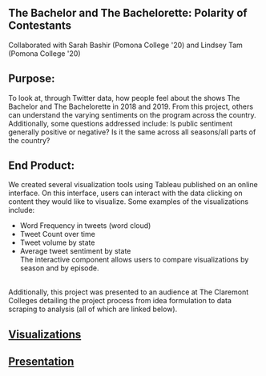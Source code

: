 ## The Bachelor and The Bachelorette: Polarity of Contestants
Collaborated with Sarah Bashir (Pomona College '20) and Lindsey Tam (Pomona College '20)

## Purpose: 
To look at, through Twitter data, how people feel about the shows The Bachelor and The Bachelorette in 2018 and 2019. From this project, others can understand the varying sentiments on the program across the country. Additionally, some questions addressed include: Is public sentiment generally positive or negative? Is it the same across all seasons/all parts of the country?

## End Product: 
We created several visualization tools using Tableau published on an online interface. On this interface, users can interact with the data clicking on content they would like to visualize. Some examples of the visualizations include: </br>
* Word Frequency in tweets (word cloud) </br>
* Tweet Count over time </br>
* Tweet volume by state </br>
* Average tweet sentiment by state </br>
The interactive component allows users to compare visualizations by season and by episode. </br>
</br>
Additionally, this project was presented to an audience at The Claremont Colleges detailing the project process from idea formulation to data scraping to analysis (all of which are linked below).

## [Visualizations](https://public.tableau.com/profile/ethan3912#!/vizhome/TheBacheloretteVisualizations/Dashboard1)

## [Presentation](https://docs.google.com/presentation/d/1G7IIkiSaZm3E1TTuKNK8iYa26rkzdu8zbHCIuZDZ4VM/edit?usp=sharing)
